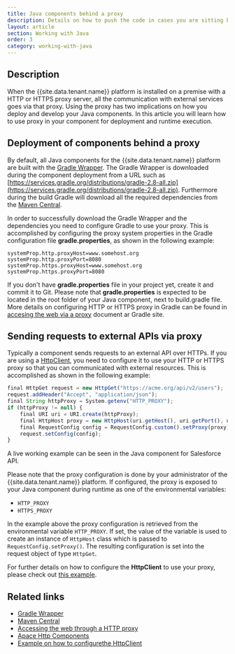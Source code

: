 ```yaml
---
title: Java components behind a proxy
description: Details on how to push the code in cases you are sitting behind the proxy.
layout: article
section: Working with Java
order: 3
category: working-with-java
---
```


## Description

When the {{site.data.tenant.name}} platform is installed on a premise with a HTTP or HTTPS proxy server, all the communication with external services goes via that proxy. Using the proxy has two implications on how you deploy and develop your Java components. In this article you will learn how to use proxy in your component for deployment and runtime execution.

## Deployment of components behind a proxy

By default, all Java components for the {{site.data.tenant.name}} platform are built with the [Gradle Wrapper](https://docs.gradle.org/current/userguide/gradle_wrapper.html). The Gradle Wrapper is downloaded during the component deployment from a URL such as [https://services.gradle.org/distributions/gradle-2.8-all.zip](https://services.gradle.org/distributions/gradle-2.8-all.zip). Furthermore during the build Gradle will download all the required dependencies from the [Maven Central](https://search.maven.org/).

In order to successfully download the Gradle Wrapper and the dependencies you need to configure Gradle to use your proxy. This is accomplished by configuring the proxy system properties in the Gradle configuration file **gradle.properties**, as shown in the following example:

```
systemProp.http.proxyHost=www.somehost.org
systemProp.http.proxyPort=8080
systemProp.https.proxyHost=www.somehost.org
systemProp.https.proxyPort=8080
```

 If you don't have **gradle.properties** file in your project yet, create it and commit it to Git. Please note that **gradle.properties** is expected to be located in the root folder of your Java component, next to build.gradle file. More details on configuring HTTP or HTTPS proxy in Gradle can be found in [accesing the web via a proxy](https://docs.gradle.org/current/userguide/build_environment.html#sec:accessing_the_web_via_a_proxy) document ar Gradle site.

## Sending requests to external APIs via proxy

Typically a component sends requests to an external API over HTTPs. If you are using a [HttpClient](http://hc.apache.org/httpcomponents-client-ga/), you need to configure it to use your HTTP or HTTPS proxy so that you can communicated with external resources. This is accomplished as shown in the following example:

```js
final HttpGet request = new HttpGet("https://acme.org/api/v2/users");
request.addHeader("Accept", "application/json");
final String httpProxy = System.getenv("HTTP_PROXY");
if (httpProxy != null) {
    final URI uri = URI.create(httpProxy);
    final HttpHost proxy = new HttpHost(uri.getHost(), uri.getPort(), uri.getScheme());
    final RequestConfig config = RequestConfig.custom().setProxy(proxy).build();
    request.setConfig(config);
}
```

A live working example can be seen in the Java component for Salesforce API.

Please note that the proxy configuration is done by your administrator of the {{site.data.tenant.name}} platform. If configured, the proxy is exposed to your Java component during runtime as one of the environmental variables:

  * `HTTP_PROXY`
  * `HTTPS_PROXY`

In the example above the proxy configuration is retrieved from the environmental variable `HTTP_PROXY`. If set, the value of the variable is used to create an instance of `HttpHost` class which is passed to `RequestConfig.setProxy()`. The resulting configuration is set into the request object of type `HttpGet`.

For further details on how to configure the **HttpClient** to use your proxy, please check out [this example](https://hc.apache.org/httpcomponents-client-ga/httpclient/examples/org/apache/http/examples/client/ClientExecuteProxy.java).

## Related links

- [Gradle Wrapper](https://docs.gradle.org/current/userguide/gradle_wrapper.html)
- [Maven Central](https://search.maven.org/)
- [Accessing the web through a HTTP proxy](https://docs.gradle.org/current/userguide/build_environment.html#sec:accessing_the_web_via_a_proxy)
- [Apace Http Components](http://hc.apache.org/httpcomponents-client-ga/)
- [Example on how to configurethe HttpClient](https://hc.apache.org/httpcomponents-client-ga/httpclient/examples/org/apache/http/examples/client/ClientExecuteProxy.java)
